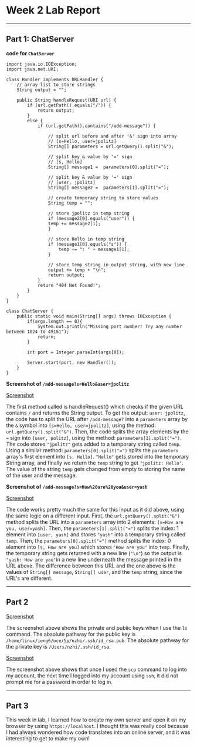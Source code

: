 # **Week 2 Lab Report**
***
## Part 1: ChatServer

**code for `ChatServer`**
```
import java.io.IOException;
import java.net.URI;

class Handler implements URLHandler {
    // array list to store strings
    String output = "";

    public String handleRequest(URI url) {
        if (url.getPath().equals("/")) {
            return output;
        } 
        else {
            if (url.getPath().contains("/add-message")) {

                // split url before and after '&' sign into array
                // [s=Hello, user=jpolitz]
                String[] parameters = url.getQuery().split("&");

                // split key & value by '=' sign 
                // [s, Hello]
                String[] message1 =  parameters[0].split("=");

                // split key & value by '=' sign 
                // [user, jpolitz]
                String[] message2 =  parameters[1].split("=");

                // create temporary string to store values
                String temp = "";

                // store jpolitz in temp string
                if (message2[0].equals("user")) {
                temp += message2[1];
                }

                // store Hello in temp string
                if (message1[0].equals("s")) {
                    temp += ": " + message1[1];
                }

                // store temp string in output string, with new line
                output += temp + "\n";
                return output;
            }
            return "404 Not Found!";
        }
    }
}

class ChatServer {
    public static void main(String[] args) throws IOException {
        if(args.length == 0){
            System.out.println("Missing port number! Try any number between 1024 to 49151");
            return;
        }

        int port = Integer.parseInt(args[0]);

        Server.start(port, new Handler());
    }
}
```
**Screenshot of `/add-message?s=Hello&user=jpolitz`**

[Screenshot](https://drive.google.com/file/d/10HAJhlUbCp0uPrWpXvHQ6Yd38rQQsoNc/view?usp=drive_link)

The first method called is handleRequest() which checks if the given URL contains `/` and returns the String output. To get the output: `user: jpolitz`, the code has to split the URL after `/add-message?` into a `parameters` array by the `&` symbol into `[s=Hello, user=jpolitz]`, using the method: `url.getQuery().split("&")`. Then, the code splits the array elements by the `=` sign into `[user, politz]`, using the method: `parameters[1].split("=")`. The code stores `"jpolitz"` gets added to a temporary string called `temp`. Using a similar method: `parameters[0].split("=")` splits the `parameters` array's first element into `[s, Hello]`. `"Hello"` gets stored into the temporary String array, and finally we return the `temp` string to get `"jpolitz: Hello"`. The value of the string `temp` gets changed from empty to storing the name of the user and the message.

**Screenshot of `/add-message?s=How%20are%20you&user=yash`**

[Screenshot](https://drive.google.com/file/d/1-oieLs9yix5wNPKcMtXoYPY3jJz9vfbb/view?usp=drive_link)

The code works pretty much the same for this input as it did above, using the same logic on a different input. First, the `url.getQuery().split("&")` method splits the URL into a `parameters` array into 2 elements: `[s=How are you, user=yash]`. Then, the `parameters[1].split("=")` splits the index: 1 element into `[user, yash]` and stores `"yash"` into a temporary string called `temp`. Then, the `parameters[0].split("=")` method splits the index: 0 element into `[s, How are you]` which stores `"How are you"` into `temp`. Finally, the temporary string gets returned with a new line (`"\n"`) so the output is `"yash: How are you"`in a new line underneath the message printed in the URL above. The difference between this URL and the one above is the values of `String[] message`, `String[] user`, and the `temp` string, since the URL's are different.

***

## **Part 2**

[Screenshot](https://drive.google.com/file/d/17rKX_apciwZ4LSS22VM_Me_C7JlGV3qh/view?usp=drive_link)

The screenshot above shows the private and public keys when I use the `ls` command. The absolute pathway for the public key is `/home/linux/ieng6/oce/5p/nzhi/.ssh/id_rsa.pub`. The absolute pathway for the private key is `/Users/nzhi/.ssh/id_rsa`. 

[Screenshot](https://drive.google.com/file/d/1PWUxqZ9T9LJDSL3dlHvC39_WbSKGQW4t/view?usp=drive_link)

The screenshot above shows that once I used the `scp` command to log into my account, the next time I logged into my account using `ssh`, it did not prompt me for a password in order to log in.

***

## **Part 3**
This week in lab, I learned how to create my own server and open it on my browser by using `https://localhost`. I thought this was really cool because I had always wondered how code translates into an online server, and it was interesting to get to make my own!
